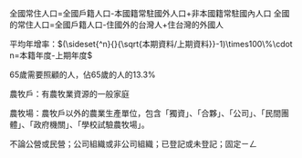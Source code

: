 全國常住人口=全國戶籍人口-本國籍常駐國外人口+非本國籍常駐國內人口
全國的常住人口=全國戶籍人口-住國外的台灣人+住台灣的外國人

平均年增率：$(\sideset{^n}{}{\sqrt{本期資料/上期資料}}-1)\times100\%\cdot n=本籍年度-上期年度$

65歲需要照顧的人，佔65歲的人的13.3%

農牧戶：有農牧業資源的一般家庭

農牧場：農牧戶以外的農業生產單位，包含「獨資」、「合夥」、「公司」、「民間團體」、「政府機關」、「學校試驗農牧場」。

不論公營或民營；公司組織或非公司組織；已登記或未登記；固定ㄧㄥ